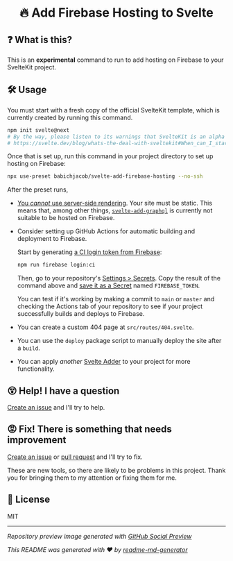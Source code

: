 <h1 align="center">🔥 Add Firebase Hosting to Svelte</h1>

## ❓ What is this?
This is an **experimental** command to run to add hosting on Firebase to your SvelteKit project.

## 🛠 Usage
You must start with a fresh copy of the official SvelteKit template, which is currently created by running this command.
```sh
npm init svelte@next
# By the way, please listen to its warnings that SvelteKit is an alpha project
# https://svelte.dev/blog/whats-the-deal-with-sveltekit#When_can_I_start_using_it
```

Once that is set up, run this command in your project directory to set up hosting on Firebase:
```sh
npx use-preset babichjacob/svelte-add-firebase-hosting --no-ssh
```

After the preset runs,
* [You *cannot* use server-side rendering](https://github.com/babichjacob/svelte-add-firebase-hosting/issues/1). Your site must be static. This means that, among other things, [`svelte-add-graphql`](https://github.com/babichjacob/svelte-add-graphql) is currently not suitable to be hosted on Firebase.

* Consider setting up GitHub Actions for automatic building and deployment to Firebase.
  
  Start by generating [a CI login token from Firebase](https://firebase.google.com/docs/cli#cli-ci-systems):
  ```sh
  npm run firebase login:ci
  ```
  
  Then, go to your repository's [Settings > Secrets](https://docs.github.com/en/free-pro-team@latest/actions/reference/encrypted-secrets#creating-encrypted-secrets-for-a-repository). Copy the result of the command above and [save it as a Secret](https://docs.github.com/en/free-pro-team@latest/actions/reference/encrypted-secrets#creating-encrypted-secrets-for-a-repository) named `FIREBASE_TOKEN`.

  You can test if it's working by making a commit to `main` or `master` and checking the Actions tab of your repository to see if your project successfully builds and deploys to Firebase.

* You can create a custom 404 page at `src/routes/404.svelte`.

* You can use the `deploy` package script to manually deploy the site after a `build`.

* You can apply *another* [Svelte Adder](https://github.com/babichjacob/svelte-adders) to your project for more functionality. 

## 😵 Help! I have a question
[Create an issue](https://github.com/babichjacob/svelte-add-firebase-hosting/issues/new) and I'll try to help.

## 😡 Fix! There is something that needs improvement
[Create an issue](https://github.com/babichjacob/svelte-add-firebase-hosting/issues/new) or [pull request](https://github.com/babichjacob/svelte-add-firebase-hosting/pulls) and I'll try to fix.

These are new tools, so there are likely to be problems in this project. Thank you for bringing them to my attention or fixing them for me.

## 📄 License
MIT

---

*Repository preview image generated with [GitHub Social Preview](https://social-preview.pqt.dev/)*

_This README was generated with ❤️ by [readme-md-generator](https://github.com/kefranabg/readme-md-generator)_
